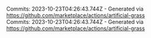 Commits: 2023-10-23T04:26:43.744Z - Generated via https://github.com/marketplace/actions/artificial-grass
<br>
Commits: 2023-10-23T04:26:43.744Z - Generated via https://github.com/marketplace/actions/artificial-grass
<br>
